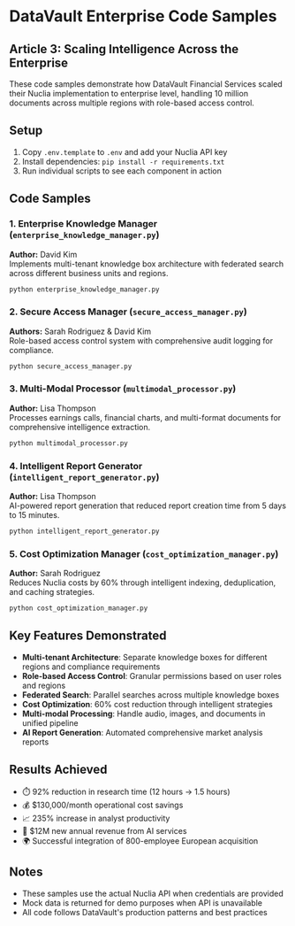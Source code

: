 # DataVault Enterprise Code Samples
## Article 3: Scaling Intelligence Across the Enterprise

These code samples demonstrate how DataVault Financial Services scaled their Nuclia implementation to enterprise level, handling 10 million documents across multiple regions with role-based access control.

## Setup

1. Copy `.env.template` to `.env` and add your Nuclia API key
2. Install dependencies: `pip install -r requirements.txt`
3. Run individual scripts to see each component in action

## Code Samples

### 1. Enterprise Knowledge Manager (`enterprise_knowledge_manager.py`)
**Author:** David Kim  
Implements multi-tenant knowledge box architecture with federated search across different business units and regions.

```bash
python enterprise_knowledge_manager.py
```

### 2. Secure Access Manager (`secure_access_manager.py`)
**Authors:** Sarah Rodriguez & David Kim  
Role-based access control system with comprehensive audit logging for compliance.

```bash
python secure_access_manager.py
```

### 3. Multi-Modal Processor (`multimodal_processor.py`)
**Author:** Lisa Thompson  
Processes earnings calls, financial charts, and multi-format documents for comprehensive intelligence extraction.

```bash
python multimodal_processor.py
```

### 4. Intelligent Report Generator (`intelligent_report_generator.py`)
**Author:** Lisa Thompson  
AI-powered report generation that reduced report creation time from 5 days to 15 minutes.

```bash
python intelligent_report_generator.py
```

### 5. Cost Optimization Manager (`cost_optimization_manager.py`)
**Author:** Sarah Rodriguez  
Reduces Nuclia costs by 60% through intelligent indexing, deduplication, and caching strategies.

```bash
python cost_optimization_manager.py
```

## Key Features Demonstrated

- **Multi-tenant Architecture**: Separate knowledge boxes for different regions and compliance requirements
- **Role-based Access Control**: Granular permissions based on user roles and regions
- **Federated Search**: Parallel searches across multiple knowledge boxes
- **Cost Optimization**: 60% cost reduction through intelligent strategies
- **Multi-modal Processing**: Handle audio, images, and documents in unified pipeline
- **AI Report Generation**: Automated comprehensive market analysis reports

## Results Achieved

- ⏱️ 92% reduction in research time (12 hours → 1.5 hours)
- 💰 $130,000/month operational cost savings
- 📈 235% increase in analyst productivity
- 🚀 $12M new annual revenue from AI services
- 🌍 Successful integration of 800-employee European acquisition

## Notes

- These samples use the actual Nuclia API when credentials are provided
- Mock data is returned for demo purposes when API is unavailable
- All code follows DataVault's production patterns and best practices